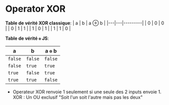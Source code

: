 # Operator XOR

**Table de vérité XOR classique**:
| a | b | a ⊕ b |
|---|---|---------|
| 0 | 0 | 0 |
| 0 | 1 | 1 |
| 1 | 0 | 1 |
| 1 | 1 | 0 |

**Table de vérité `⊕` JS**:

| a       | b       | a `⊕` b |
| ------- | ------- | ------- |
| `false` | `false` | `false` |
| `false` | `true`  | `true`  |
| `true`  | `false` | `true`  |
| `true`  | `true`  | `false` |

- Operateur XOR renvoie 1 seulement si une seule des 2 inputs envoie 1.
  XOR : Un OU exclusif
  "Soit l'un soit l'autre mais pas les deux"
